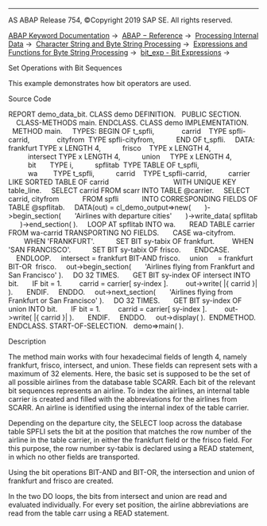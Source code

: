   

* * *

AS ABAP Release 754, ©Copyright 2019 SAP SE. All rights reserved.

[ABAP Keyword Documentation](javascript:call_link\('abenabap.htm'\)) →  [ABAP − Reference](javascript:call_link\('abenabap_reference.htm'\)) →  [Processing Internal Data](javascript:call_link\('abenabap_data_working.htm'\)) →  [Character String and Byte String Processing](javascript:call_link\('abenabap_data_string.htm'\)) →  [Expressions and Functions for Byte String Processing](javascript:call_link\('abenbyte_processing_expr_func.htm'\)) →  [bit\_exp - Bit Expressions](javascript:call_link\('abapcompute_bit.htm'\)) → 

Set Operations with Bit Sequences

This example demonstrates how bit operators are used.

Source Code

REPORT demo\_data\_bit.
CLASS demo DEFINITION.
  PUBLIC SECTION.
    CLASS-METHODS main.
ENDCLASS.
CLASS demo IMPLEMENTATION.
  METHOD main.
    TYPES: BEGIN OF t\_spfli,
             carrid    TYPE spfli-carrid,
             cityfrom  TYPE spfli-cityfrom,
          END OF t\_spfli.
    DATA: frankfurt TYPE x LENGTH 4,
          frisco    TYPE x LENGTH 4,
          intersect TYPE x LENGTH 4,
          union     TYPE x LENGTH 4,
          bit       TYPE i,
          spflitab  TYPE TABLE OF t\_spfli,
          wa        TYPE t\_spfli,
          carrid    TYPE t\_spfli-carrid,
          carrier   LIKE SORTED TABLE OF carrid
                                WITH UNIQUE KEY table\_line.
    SELECT carrid FROM scarr INTO TABLE @carrier.
    SELECT carrid, cityfrom
           FROM spfli
           INTO CORRESPONDING FIELDS OF TABLE @spflitab.
    DATA(out) = cl\_demo\_output=>new(
      )->begin\_section(
      'Airlines with departure cities'
      )->write\_data( spflitab
      )->end\_section( ).
    LOOP AT spflitab INTO wa.
      READ TABLE carrier FROM wa-carrid TRANSPORTING NO FIELDS.
      CASE wa-cityfrom.
        WHEN 'FRANKFURT'.
          SET BIT sy-tabix OF frankfurt.
        WHEN 'SAN FRANCISCO'.
          SET BIT sy-tabix OF frisco.
      ENDCASE.
    ENDLOOP.
    intersect = frankfurt BIT-AND frisco.
    union     = frankfurt BIT-OR  frisco.
    out->begin\_section(
      'Airlines flying from Frankfurt and San Francisco' ).
    DO 32 TIMES.
      GET BIT sy-index OF intersect INTO bit.
      IF bit = 1.
        carrid = carrier\[ sy-index \].
        out->write( |{ carrid }| ).
      ENDIF.
    ENDDO.
    out->next\_section(
      'Airlines flying from Frankfurt or San Francisco' ).
    DO 32 TIMES.
      GET BIT sy-index OF union INTO bit.
      IF bit = 1.
        carrid = carrier\[ sy-index \].
        out->write( |{ carrid }| ).
      ENDIF.
    ENDDO.
    out->display( ).  ENDMETHOD.
ENDCLASS.
START-OF-SELECTION.
  demo=>main( ).

Description

The method main works with four hexadecimal fields of length 4, namely frankfurt, frisco, intersect, and union. These fields can represent sets with a maximum of 32 elements. Here, the basic set is supposed to be the set of all possible airlines from the database table SCARR. Each bit of the relevant bit sequences represents an airline. To index the airlines, an internal table carrier is created and filled with the abbreviations for the airlines from SCARR. An airline is identified using the internal index of the table carrier.

Depending on the departure city, the SELECT loop across the database table SPFLI sets the bit at the position that matches the row number of the airline in the table carrier, in either the frankfurt field or the frisco field. For this purpose, the row number sy-tabix is declared using a READ statement, in which no other fields are transported.

Using the bit operations BIT-AND and BIT-OR, the intersection and union of frankfurt and frisco are created.

In the two DO loops, the bits from intersect and union are read and evaluated individually. For every set position, the airline abbreviations are read from the table carr using a READ statement.